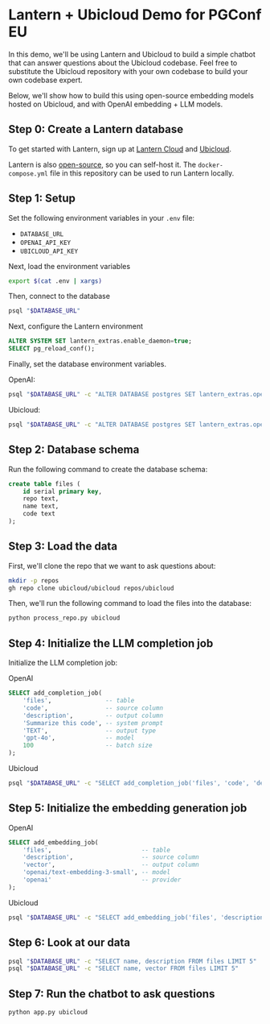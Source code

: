 # Lantern + Ubicloud Demo for PGConf EU

In this demo, we'll be using Lantern and Ubicloud to build a simple chatbot that can answer questions about the Ubicloud codebase. Feel free to substitute the Ubicloud repository with your own codebase to build your own codebase expert.

Below, we'll show how to build this using open-source embedding models hosted on Ubicloud, and with OpenAI embedding + LLM models.

## Step 0: Create a Lantern database

To get started with Lantern, sign up at [Lantern Cloud](https://lantern.dev) and [Ubicloud](https://ubicloud.com).

Lantern is also [open-source](https://github.com/lanterndata/lantern), so you can self-host it. The `docker-compose.yml` file in this repository can be used to run Lantern locally.

## Step 1: Setup

Set the following environment variables in your `.env` file:

- `DATABASE_URL`
- `OPENAI_API_KEY`
- `UBICLOUD_API_KEY`

Next, load the environment variables

```bash
export $(cat .env | xargs)
```

Then, connect to the database

```bash
psql "$DATABASE_URL"
```

Next, configure the Lantern environment

```sql
ALTER SYSTEM SET lantern_extras.enable_daemon=true;
SELECT pg_reload_conf();
```

Finally, set the database environment variables.

OpenAI:

```bash
psql "$DATABASE_URL" -c "ALTER DATABASE postgres SET lantern_extras.openai_token='$OPENAI_API_KEY'"
```

Ubicloud:

```bash
psql "$DATABASE_URL" -c "ALTER DATABASE postgres SET lantern_extras.openai_token='$UBICLOUD_API_KEY'"
```

## Step 2: Database schema

Run the following command to create the database schema:

```sql
create table files (
    id serial primary key,
    repo text,
    name text,
    code text
);
```

## Step 3: Load the data

First, we'll clone the repo that we want to ask questions about:

```bash
mkdir -p repos
gh repo clone ubicloud/ubicloud repos/ubicloud
```

Then, we'll run the following command to load the files into the database:

```bash
python process_repo.py ubicloud
```

## Step 4: Initialize the LLM completion job

Initialize the LLM completion job:

OpenAI

```sql
SELECT add_completion_job(
    'files',               -- table
    'code',                -- source column
    'description',         -- output column
    'Summarize this code', -- system prompt
    'TEXT',                -- output type
    'gpt-4o',              -- model
    100                    -- batch size
);
```

Ubicloud

```bash
psql "$DATABASE_URL" -c "SELECT add_completion_job('files', 'code', 'description', '', 'TEXT', 'llama-3-2-3b-it', 50, 'openai', runtime_params=>'{\"base_url\": \"https://llama-3-2-3b-it.ai.ubicloud.com\", \"api_token\": \"$UBICLOUD_API_KEY\", \"context\": \"Summarize this code\" }')"
```

## Step 5: Initialize the embedding generation job

OpenAI

```sql
SELECT add_embedding_job(
    'files',                         -- table
    'description',                   -- source column
    'vector',                        -- output column
    'openai/text-embedding-3-small', -- model
    'openai'                         -- provider
);
```

Ubicloud

```bash
psql "$DATABASE_URL" -c "SELECT add_embedding_job('files', 'description', 'vector', 'e5-mistral-7b-it', 10, 'openai', runtime_params=>'{\"base_url\": \"https://e5-mistral-7b-it.ai.ubicloud.com\", \"api_token\": \"$UBICLOUD_API_KEY\"}')"
```

## Step 6: Look at our data

```bash
psql "$DATABASE_URL" -c "SELECT name, description FROM files LIMIT 5"
psql "$DATABASE_URL" -c "SELECT name, vector FROM files LIMIT 5"
```

## Step 7: Run the chatbot to ask questions

```bash
python app.py ubicloud
```

